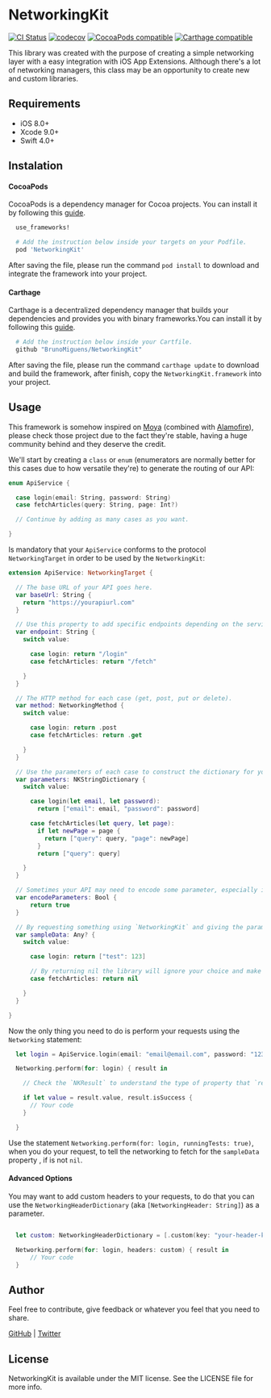 # NetworkingKit

[![CI Status](https://travis-ci.org/BrunoMiguens/NetworkingKit.svg?branch=master)](https://travis-ci.org/BrunoMiguens/NetworkingKit)
[![codecov](https://codecov.io/gh/BrunoMiguens/NetworkingKit/branch/master/graph/badge.svg)](https://codecov.io/gh/BrunoMiguens/NetworkingKit)
[![CocoaPods compatible](https://img.shields.io/badge/CocoaPods-compatible-4BC51D.svg?style=flat)](https://github.com/BrunoMiguens/NetworkingKit/releases)
[![Carthage compatible](https://img.shields.io/badge/Carthage-compatible-4BC51D.svg?style=flat)](https://github.com/BrunoMiguens/NetworkingKit/releases)

This library was created with the purpose of creating a simple networking layer with a easy integration with iOS App Extensions. Although there's a lot of networking managers, this class may be an opportunity to create new and custom libraries.

## Requirements
 - iOS 8.0+
 - Xcode 9.0+
 - Swift 4.0+

## Instalation

#### CocoaPods

CocoaPods is a dependency manager for Cocoa projects. You can install it by following this [guide](https://guides.cocoapods.org/using/getting-started.html).

```ruby
  use_frameworks!

  # Add the instruction below inside your targets on your Podfile.
  pod 'NetworkingKit'
```

After saving the file, please run the command `pod install` to download and integrate the framework into your project.

#### Carthage

Carthage is a decentralized dependency manager that builds your dependencies and provides you with binary frameworks.You can install it by following this [guide](https://github.com/Carthage/Carthage#installing-carthage).


```ruby
  # Add the instruction below inside your Cartfile.
  github "BrunoMiguens/NetworkingKit"
```

After saving the file, please run the command `carthage update` to download and build the framework, after finish, copy the `NetworkingKit.framework` into your project.

## Usage

This framework is somehow inspired on [Moya](https://github.com/Moya/Moya) (combined with [Alamofire](https://github.com/Alamofire/Alamofire)), please check those project due to the fact they're stable, having a huge community behind and they deserve the credit.

We'll start by creating a `class` or `enum` (enumerators are normally better for this cases due to how versatile they're) to generate the routing of our API:

```swift
enum ApiService {

  case login(email: String, password: String)
  case fetchArticles(query: String, page: Int?)

  // Continue by adding as many cases as you want.

}
```

Is mandatory that your `ApiService` conforms to the protocol `NetworkingTarget` in order to be used by the `NetworkingKit`:

```swift
extension ApiService: NetworkingTarget {

  // The base URL of your API goes here.
  var baseUrl: String {
    return "https://yourapiurl.com"
  }

  // Use this property to add specific endpoints depending on the service that you want (you can omit the parameters you don't need them)
  var endpoint: String {
    switch value:

      case login: return "/login"
      case fetchArticles: return "/fetch"

    }
  }

  // The HTTP method for each case (get, post, put or delete).
  var method: NetworkingMethod {
    switch value:

      case login: return .post
      case fetchArticles: return .get

    }
  }

  // Use the parameters of each case to construct the dictionary for your HTTP request (NKStringDictionary is a type alias for [String: Any]).
  var parameters: NKStringDictionary {
    switch value:

      case login(let email, let password):
        return ["email": email, "password": password]

      case fetchArticles(let query, let page):
        if let newPage = page {
          return ["query": query, "page": newPage]
        }
        return ["query": query]

    }
  }

  // Sometimes your API may need to encode some parameter, especially if is a get request, for instance, "search[query]=something" in this case the brackets need to be encoded.
  var encodeParameters: Bool {
      return true
  }

  // By requesting something using `NetworkingKit` and giving the parameter `runningTests: true`, the library will return and parse the `sampleData` property, if exists, that way you avoid using the internet and a real API for your Unit/UI tests.
  var sampleData: Any? {
    switch value:

      case login: return ["test": 123]

      // By returning nil the library will ignore your choice and make the HTTP request.
      case fetchArticles: return nil

    }
  }

}
```

Now the only thing you need to do is perform your requests using the `Networking` statement:

```swift
  let login = ApiService.login(email: "email@email.com", password: "12345")

  Networking.perform(for: login) { result in

    // Check the `NKResult` to understand the type of property that `result` represents.

    if let value = result.value, result.isSuccess {
      // Your code
    }

  }
```

Use the statement `Networking.perform(for: login, runningTests: true)`, when you do your request, to tell the networking to fetch for the `sampleData` property , if is not `nil`.

#### Advanced Options

You may want to add custom headers to your requests, to do that you can use the `NetworkingHeaderDictionary` (aka `[NetworkingHeader: String]`) as a parameter.

```swift

  let custom: NetworkingHeaderDictionary = [.custom(key: "your-header-key"): "abc123"]

  Networking.perform(for: login, headers: custom) { result in
      // Your code
  }
```

## Author

Feel free to contribute, give feedback or whatever you feel that you need to share.

[GitHub](https://github.com/BrunoMiguens) | [Twitter](https://twitter.com/BrunoMiguns)

## License

NetworkingKit is available under the MIT license. See the LICENSE file for more info.
